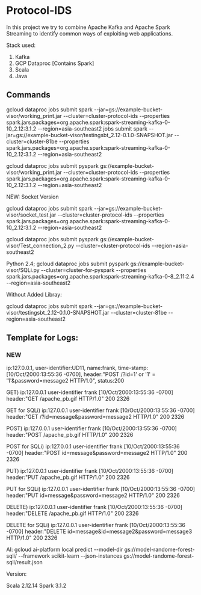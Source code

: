 # Protocol-IDS


In this project we try to combine Apache Kafka and Apache Spark Streaming to identify common ways of exploiting web applications.


Stack used:

1) Kafka
2) GCP Dataproc [Contains Spark]
3) Scala 
4) Java



## Commands

gcloud dataproc jobs submit spark --jar=gs://example-bucket-visor/working_print.jar --cluster=cluster-protocol-ids --properties spark.jars.packages=org.apache.spark:spark-streaming-kafka-0-10_2.12:3.1.2    --region=asia-southeast2 jobs submit spark  --jar=gs://example-bucket-visor/testingsbt_2.12-0.1.0-SNAPSHOT.jar     --cluster=cluster-81be  --properties spark.jars.packages=org.apache.spark:spark-streaming-kafka-0-10_2.12:3.1.2    --region=asia-southeast2

gcloud dataproc jobs submit pyspark gs://example-bucket-visor/working_print.jar --cluster=cluster-protocol-ids --properties spark.jars.packages=org.apache.spark:spark-streaming-kafka-0-10_2.12:3.1.2    --region=asia-southeast2


NEW: Socket Version

gcloud dataproc jobs submit spark --jar=gs://example-bucket-visor/socket_test.jar --cluster=cluster-protocol-ids --properties spark.jars.packages=org.apache.spark:spark-streaming-kafka-0-10_2.12:3.1.2    --region=asia-southeast2 

gcloud dataproc jobs submit pyspark gs://example-bucket-visor/Test_connection_2.py --cluster=cluster-protocol-ids --region=asia-southeast2


Python 2.4;
gcloud dataproc jobs submit pyspark gs://example-bucket-visor/SQLi.py --cluster=cluster-for-pyspark --properties spark.jars.packages=org.apache.spark:spark-streaming-kafka-0-8_2.11:2.4    --region=asia-southeast2



Without Added Libray:

gcloud dataproc jobs submit spark  --jar=gs://example-bucket-visor/testingsbt_2.12-0.1.0-SNAPSHOT.jar     --cluster=cluster-81be  --region=asia-southeast2

## Template for Logs:

### NEW
ip:127.0.0.1, user-identifier:UD11, name:frank, time-stamp:[10/Oct/2000:13:55:36 -0700], header:"POST /?id=1' or '1' = '1'&password=message2 HTTP/1.0", status:200

GET) 
ip:127.0.0.1 user-identifier frank [10/Oct/2000:13:55:36 -0700] header:"GET /apache_pb.gif HTTP/1.0" 200 2326

GET for SQLi) 
ip:127.0.0.1 user-identifier frank [10/Oct/2000:13:55:36 -0700] header:"GET /?id=message&password=message2 HTTP/1.0" 200 2326

POST) 
ip:127.0.0.1 user-identifier frank [10/Oct/2000:13:55:36 -0700] header:"POST /apache_pb.gif HTTP/1.0" 200 2326

POST for SQLi) 
ip:127.0.0.1 user-identifier frank [10/Oct/2000:13:55:36 -0700] header:"POST id=message&password=message2 HTTP/1.0" 200 2326

PUT) 
ip:127.0.0.1 user-identifier frank [10/Oct/2000:13:55:36 -0700] header:"PUT /apache_pb.gif HTTP/1.0" 200 2326

PUT for SQLi) 
ip:127.0.0.1 user-identifier frank [10/Oct/2000:13:55:36 -0700] header:"PUT id=message&password=message2 HTTP/1.0" 200 2326

DELETE) 
ip:127.0.0.1 user-identifier frank [10/Oct/2000:13:55:36 -0700] header:"DELETE /apache_pb.gif HTTP/1.0" 200 2326

DELETE for SQLi) 
ip:127.0.0.1 user-identifier frank [10/Oct/2000:13:55:36 -0700] header:"DELETE id=message&id=message2&password=message3 HTTP/1.0" 200 2326

AI:
gcloud ai-platform local predict --model-dir gs://model-randome-forest-sqli/ --framework  scikit-learn --json-instances gs://model-randome-forest-sqli/result.json

Version: 

  Scala 2.12.14
  Spark 3.1.2

